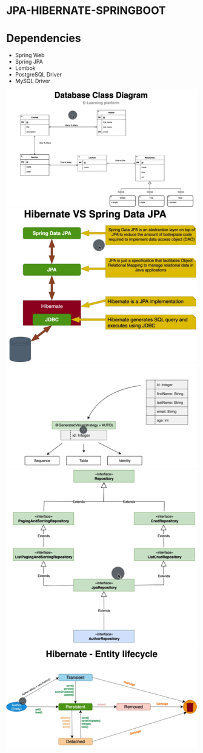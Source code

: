 ﻿# JPA-HIBERNATE-SPRINGBOOT

# Dependencies 
- Spring Web
- Spring JPA
- Lombok
- PostgreSQL Driver
- MySQL Driver


![database_class_diagram](Images_diagrams_project/database_class_diagram.png)
![hibernate_vs_springdataJPA](Images_diagrams_project/hibernate_vs_springdatajpa.png)
![generatevalues](Images_diagrams_project/generatevalues.png)
![jparepositoryinterface](Images_diagrams_project/jparepositoryinterface.png)
![hibernateentitylifecycle](Images_diagrams_project/hibernateentitylifecycle.png)

 